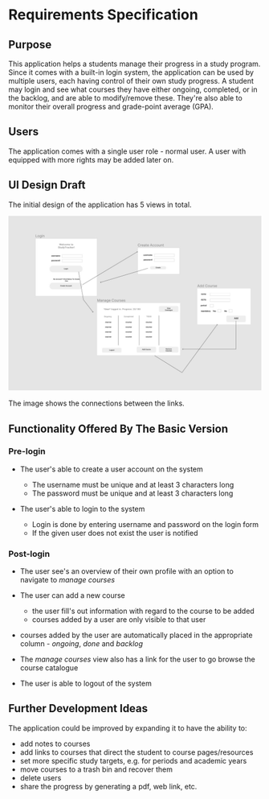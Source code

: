 # Requirements Specification

## Purpose

This application helps a students manage their progress in a study program. Since it comes with a built-in login system, the application can be used by multiple users, each having control of their own study progress.
A student may login and see what courses they have either ongoing, completed, or in the backlog, and are able to modify/remove these. They're also able to monitor their overall progress and grade-point average (GPA).

## Users

The application comes with a single user role - normal user. A user with equipped with more rights may be added later on.

## UI Design Draft

The initial design of the application has 5 views in total.

<img src="https://github.com/Nurou/ot-harjoitustyo/blob/master/studyTracker/documentation/images/studytracker-uidraft.jpg" width="750">

The image shows the connections between the links.

## Functionality Offered By The Basic Version

### Pre-login

- The user's able to create a user account on the system

  - The username must be unique and at least 3 characters long
  - The password must be unique and at least 3 characters long

- The user's able to login to the system
  - Login is done by entering username and password on the login form
  - If the given user does not exist the user is notified

### Post-login

- The user see's an overview of their own profile with an option to navigate to _manage courses_

- The user can add a new course

  - the user fill's out information with regard to the course to be added
  - courses added by a user are only visible to that user

- courses added by the user are automatically placed in the appropriate column - _ongoing_, _done_ and _backlog_

- The _manage courses_ view also has a link for the user to go browse the course catalogue

- The user is able to logout of the system

## Further Development Ideas

The application could be improved by expanding it to have the ability to:

- add notes to courses
- add links to courses that direct the student to course pages/resources
- set more specific study targets, e.g. for periods and academic years
- move courses to a trash bin and recover them
- delete users
- share the progress by generating a pdf, web link, etc.
